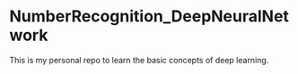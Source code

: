 # NumberRecognition_DeepNeuralNetwork

This is my personal repo to learn the basic concepts of deep learning.

